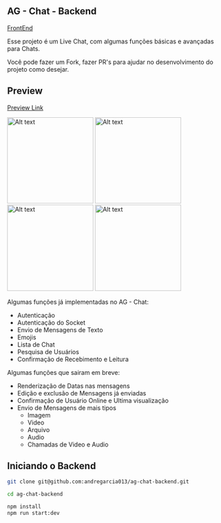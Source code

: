 ## AG - Chat - Backend

<a target="_blank" href="https://github.com/andregarcia013/ag-chat"> FrontEnd </a>

Esse projeto é um Live Chat, com algumas funções básicas e avançadas para Chats.

Você pode fazer um Fork, fazer PR's para ajudar no desenvolvimento do projeto como desejar.

## Preview

<a target="_blank" href="https://ag-chat.andregarcia.dev/"> Preview Link </a>

<img
  src="https://qmoleza.sfo3.digitaloceanspaces.com/ag-chat%20%285%29.png"
  alt="Alt text"
  title="Optional title"
  style="display: inline-block; margin: 0 auto; width: 200px">
<img
  src="https://qmoleza.sfo3.digitaloceanspaces.com/ag-chat%20%281%29.png"
  alt="Alt text"
  title="Optional title"
  style="display: inline-block; margin: 0 auto; width: 200px">
<img
  src="https://qmoleza.sfo3.digitaloceanspaces.com/ag-chat%20%283%29.png"
  alt="Alt text"
  title="Optional title"
  style="display: inline-block; margin: 0 auto; width: 200px">
<img
  src="https://qmoleza.sfo3.digitaloceanspaces.com/ag-chat%20%282%29.png"
  alt="Alt text"
  title="Optional title"
  style="display: inline-block; margin: 0 auto; width: 200px">

Algumas funções já implementadas no AG - Chat:

- Autenticação
- Autenticação do Socket
- Envio de Mensagens de Texto
- Emojis
- Lista de Chat
- Pesquisa de Usuários
- Confirmação de Recebimento e Leitura

Algumas funções que sairam em breve:

- Renderização de Datas nas mensagens
- Edição e exclusão de Mensagens já enviadas
- Confirmação de Usuário Online e Ultima visualização
- Envio de Mensagens de mais tipos
  - Imagem
  - Video
  - Arquivo
  - Audio
  - Chamadas de Video e Audio

## Iniciando o Backend

```bash
git clone git@github.com:andregarcia013/ag-chat-backend.git
```

```bash
cd ag-chat-backend
```

```bash
npm install
npm run start:dev
```
